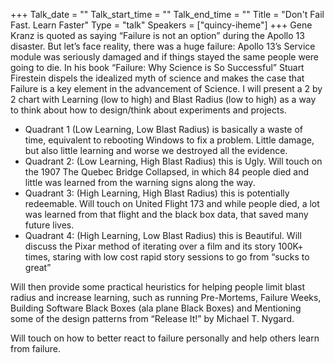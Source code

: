+++
Talk_date = ""
Talk_start_time = ""
Talk_end_time = ""
Title = "Don't Fail Fast. Learn Faster"
Type = "talk"
Speakers = ["quincy-iheme"]
+++
Gene Kranz is quoted as saying “Failure is not an option” during the Apollo 13 disaster. But let’s face reality, there was a huge failure: Apollo 13’s Service module was seriously damaged and if things stayed the same people were going to die. In his book “Failure: Why Science is So Successful” Stuart Firestein dispels the idealized myth of science and makes the case that Failure is a key element in the advancement of Science. I will present a 2 by 2 chart with Learning (low to high) and Blast Radius (low to high) as a way to think about how to design/think about experiments and projects.

* Quadrant 1 (Low Learning, Low Blast Radius) is basically a waste of time, equivalent to rebooting Windows to fix a problem. Little damage, but also little learning and worse we destroyed all the evidence.
* Quadrant 2: (Low Learning, High Blast Radius) this is Ugly. Will touch on the 1907 The Quebec Bridge Collapsed, in which 84 people died and little was learned from the warning signs along the way.
* Quadrant 3: (High Learning, High Blast Radius) this is potentially redeemable. Will touch on United Flight 173 and while people died, a lot was learned from that flight and the black box data, that saved many future lives.
* Quadrant 4: (High Learning, Low Blast Radius) this is Beautiful. Will discuss the Pixar method of iterating over a film and its story 100K+ times, staring with low cost rapid story sessions to go from “sucks to great”

Will then provide some practical heuristics for helping people limit blast radius and increase learning, such as running Pre-Mortems, Failure Weeks, Building Software Black Boxes (ala plane Black Boxes) and Mentioning some of the design patterns from “Release It!” by Michael T. Nygard.

Will touch on how to better react to failure personally and help others learn from failure.

